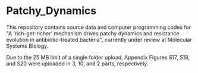 # Patchy_Dynamics
This repository contains source data and computer programming codes for "A ‘rich-get-richer’ mechanism drives patchy dynamics and resistance evolution in antibiotic-treated bacteria", currently under review at Molecular Systems Biology. 

Due to the 25 MB limit of a single folder upload, Appendix Figures S17, S18, and S20 were uploaded in 3, 10, and 2 parts, respectively.

